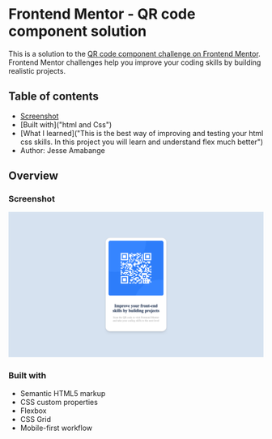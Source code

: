 # Frontend Mentor - QR code component solution

This is a solution to the [QR code component challenge on Frontend Mentor](./design/frontendmentor_desktop.png). Frontend Mentor challenges help you improve your coding skills by building realistic projects. 

## Table of contents


  - [Screenshot](./design/frontendmentor_mobile.png)
  - [Built with]("html and Css")
  - [What I learned]("This is the best way of improving and testing your html css skills. In this project you will learn and understand flex much better")
- Author: Jesse Amabange

## Overview

### Screenshot

![](./design/frontendmentor_desktop.png)


### Built with

- Semantic HTML5 markup
- CSS custom properties
- Flexbox
- CSS Grid
- Mobile-first workflow